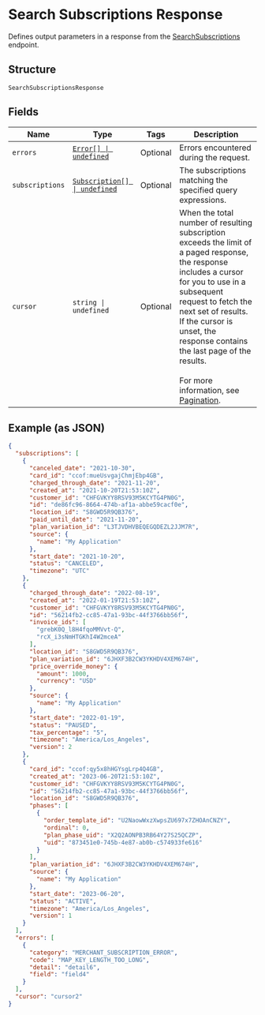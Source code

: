 
# Search Subscriptions Response

Defines output parameters in a response from the
[SearchSubscriptions](../../doc/api/subscriptions.md#search-subscriptions) endpoint.

## Structure

`SearchSubscriptionsResponse`

## Fields

| Name | Type | Tags | Description |
|  --- | --- | --- | --- |
| `errors` | [`Error[] \| undefined`](../../doc/models/error.md) | Optional | Errors encountered during the request. |
| `subscriptions` | [`Subscription[] \| undefined`](../../doc/models/subscription.md) | Optional | The subscriptions matching the specified query expressions. |
| `cursor` | `string \| undefined` | Optional | When the total number of resulting subscription exceeds the limit of a paged response,<br>the response includes a cursor for you to use in a subsequent request to fetch the next set of results.<br>If the cursor is unset, the response contains the last page of the results.<br><br>For more information, see [Pagination](https://developer.squareup.com/docs/build-basics/common-api-patterns/pagination). |

## Example (as JSON)

```json
{
  "subscriptions": [
    {
      "canceled_date": "2021-10-30",
      "card_id": "ccof:mueUsvgajChmjEbp4GB",
      "charged_through_date": "2021-11-20",
      "created_at": "2021-10-20T21:53:10Z",
      "customer_id": "CHFGVKYY8RSV93M5KCYTG4PN0G",
      "id": "de86fc96-8664-474b-af1a-abbe59cacf0e",
      "location_id": "S8GWD5R9QB376",
      "paid_until_date": "2021-11-20",
      "plan_variation_id": "L3TJVDHVBEQEGQDEZL2JJM7R",
      "source": {
        "name": "My Application"
      },
      "start_date": "2021-10-20",
      "status": "CANCELED",
      "timezone": "UTC"
    },
    {
      "charged_through_date": "2022-08-19",
      "created_at": "2022-01-19T21:53:10Z",
      "customer_id": "CHFGVKYY8RSV93M5KCYTG4PN0G",
      "id": "56214fb2-cc85-47a1-93bc-44f3766bb56f",
      "invoice_ids": [
        "grebK0Q_l8H4fqoMMVvt-Q",
        "rcX_i3sNmHTGKhI4W2mceA"
      ],
      "location_id": "S8GWD5R9QB376",
      "plan_variation_id": "6JHXF3B2CW3YKHDV4XEM674H",
      "price_override_money": {
        "amount": 1000,
        "currency": "USD"
      },
      "source": {
        "name": "My Application"
      },
      "start_date": "2022-01-19",
      "status": "PAUSED",
      "tax_percentage": "5",
      "timezone": "America/Los_Angeles",
      "version": 2
    },
    {
      "card_id": "ccof:qy5x8hHGYsgLrp4Q4GB",
      "created_at": "2023-06-20T21:53:10Z",
      "customer_id": "CHFGVKYY8RSV93M5KCYTG4PN0G",
      "id": "56214fb2-cc85-47a1-93bc-44f3766bb56f",
      "location_id": "S8GWD5R9QB376",
      "phases": [
        {
          "order_template_id": "U2NaowWxzXwpsZU697x7ZHOAnCNZY",
          "ordinal": 0,
          "plan_phase_uid": "X2Q2AONPB3RB64Y27S25QCZP",
          "uid": "873451e0-745b-4e87-ab0b-c574933fe616"
        }
      ],
      "plan_variation_id": "6JHXF3B2CW3YKHDV4XEM674H",
      "source": {
        "name": "My Application"
      },
      "start_date": "2023-06-20",
      "status": "ACTIVE",
      "timezone": "America/Los_Angeles",
      "version": 1
    }
  ],
  "errors": [
    {
      "category": "MERCHANT_SUBSCRIPTION_ERROR",
      "code": "MAP_KEY_LENGTH_TOO_LONG",
      "detail": "detail6",
      "field": "field4"
    }
  ],
  "cursor": "cursor2"
}
```

